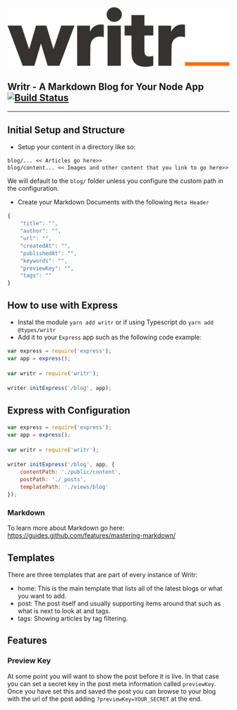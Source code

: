 ![Writr](logo.png)

## Writr - A Markdown Blog for Your Node App [![Build Status](https://travis-ci.org/jaredwray/writr.svg?branch=master)](https://travis-ci.org/jaredwray/writr)

---

## Initial Setup and Structure
* Setup your content in a directory like so:
```
blog/... << Articles go here>>
blog/content... << Images and other content that you link to go here>>
```
We will default to the `blog/` folder unless you configure the custom path in the configuration.

* Create your Markdown Documents with the following `Meta Header`
```javascript
{
    "title": "",
    "author": "",
    "url": "",
    "createdAt": "",
    "publishedAt": "",
    "keywords": "",
    "previewKey": "",
    "tags": ""
}
```

## How to use with Express

* Instal the module `yarn add writr` or if using Typescript do `yarn add @types/writr`
* Add it to your `Express` app such as the following code example:
```javascript
var express = require('express');
var app = express();

var writr = require('writr');

writer.initExpress('/blog', app);
```

## Express with Configuration
```javascript
var express = require('express');
var app = express();

var writr = require('writr');

writer.initExpress('/blog', app, {
    contentPath: './public/content',
    postPath: './_posts',
    templatePath: './views/blog'
});
```

### Markdown
To learn more about Markdown go here: https://guides.github.com/features/mastering-markdown/

## Templates

There are three templates that are part of every instance of Writr:
* home: This is the main template that lists all of the latest blogs or what you want to add. 
* post: The post itself and usually supporting items around that such as what is next to look at and tags. 
* tags: Showing articles by tag filtering.

## Features

### Preview Key
At some point you will want to show the post before it is live. In that case you can set a secret key in the post meta information called `previewKey`. Once you have set this and saved the post you can browse to your blog with the url of the post adding `?previewKey=YOUR_SECRET` at the end. 